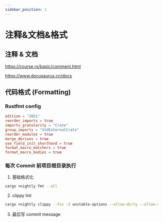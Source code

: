 ```yaml
---
sidebar_position: 1
---
```


# 注释&文档&格式

## 注释 & 文档

https://course.rs/basic/comment.html

https://www.docusaurus.cn/docs

## 代码格式 (Formatting)

### Rustfmt config

```toml title="http://git.patsnap.com/devops/security/piam/blob/dev/rustfmt.toml"
edition = "2021"
reorder_imports = true
imports_granularity = "Crate"
group_imports = "StdExternalCrate"
reorder_modules = true
merge_derives = true
use_field_init_shorthand = true
format_macro_matchers = true
format_macro_bodies = true
```

### 每次 Commit 前项目根目录执行

1. 基础格式化
```bash
cargo +nightly fmt --all
```

2. clippy lint
```bash
cargo +nightly clippy --fix -Z unstable-options --allow-dirty --allow-staged --all-features
```

3. 最后写 commit message
